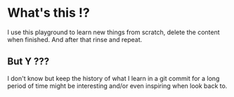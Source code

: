 # What's this !?

I use this playground to learn new things from scratch, delete the content when finished. And after that rinse and repeat.

## But Y ???

I don't know but keep the history of what I learn in a git commit for a long period of time might be interesting and/or even inspiring when look back to.
